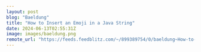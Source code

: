 ```yaml
---
layout: post
blog: "Baeldung"
title: "How to Insert an Emoji in a Java String"
date: 2024-06-13T02:55:31Z
image: images/baeldung.png
remote_url: "https://feeds.feedblitz.com/~/899389754/0/baeldung~How-to-Insert-an-Emoji-in-a-Java-String"
---
```


